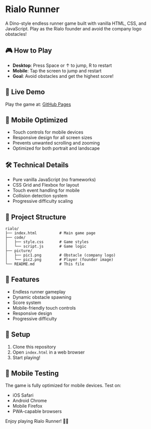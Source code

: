 # Rialo Runner

A Dino-style endless runner game built with vanilla HTML, CSS, and JavaScript. Play as the Rialo founder and avoid the company logo obstacles!

## 🎮 How to Play

- **Desktop**: Press Space or ↑ to jump, R to restart
- **Mobile**: Tap the screen to jump and restart
- **Goal**: Avoid obstacles and get the highest score!

## 🚀 Live Demo

Play the game at: [GitHub Pages](https://hana353.github.io/rialo)

## 📱 Mobile Optimized

- Touch controls for mobile devices
- Responsive design for all screen sizes
- Prevents unwanted scrolling and zooming
- Optimized for both portrait and landscape

## 🛠️ Technical Details

- Pure vanilla JavaScript (no frameworks)
- CSS Grid and Flexbox for layout
- Touch event handling for mobile
- Collision detection system
- Progressive difficulty scaling

## 📁 Project Structure

```
rialo/
├── index.html          # Main game page
├── code/
│   ├── style.css       # Game styles
│   └── script.js       # Game logic
├── picture/
│   ├── pic1.png        # Obstacle (company logo)
│   └── pic2.png        # Player (founder image)
└── README.md           # This file
```

## 🎯 Features

- Endless runner gameplay
- Dynamic obstacle spawning
- Score system
- Mobile-friendly touch controls
- Responsive design
- Progressive difficulty

## 🔧 Setup

1. Clone this repository
2. Open `index.html` in a web browser
3. Start playing!

## 📱 Mobile Testing

The game is fully optimized for mobile devices. Test on:
- iOS Safari
- Android Chrome
- Mobile Firefox
- PWA-capable browsers

Enjoy playing Rialo Runner! 🏃‍♂️
